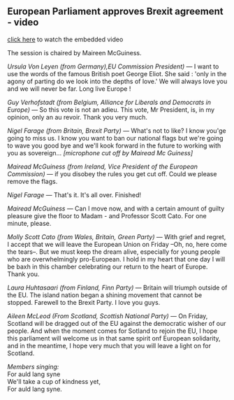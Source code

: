 ## European Parliament approves Brexit agreement - video

 [click here](https://www.bbc.com/news/uk-politics-51287430) to watch the embedded video

The session is chaired by Maireen McGuiness.

*Ursula Von Leyen (from Germany),EU Commission President)* — I want to use the words of the famous British poet George Eliot. She said : 'only in the agony of parting do we look into the depths of love.' We will always love you and we will  never be far. Long live Europe !

*Guy Verhofstadt (from Belgium, Alliance for Liberals and Democrats in Europe)* — So this vote is not an adieu. This vote, Mr President, is, in my opinion, only an au revoir. Thank you very much.

*Nigel Farage (from Britain, Brexit Party)* — What's not to like? I know you'ge going to miss us. I know you want to ban our national flags but we're going to wave you good bye and we'll kook forward in the future to working with you as sovereign… *[microphone cut off by Mairead Mc Guiness]*

*Mairead McGuiness (from Ireland, Vice President of the European Commission)* — if you disobey the rules you get cut off. Could we please remove the flags.

*Nigel Farage*  — That's it. It's all over. Finished!

*Mairead McGuiness* — Can I move now, and with a certain amount of guilty pleasure give the floor to Madam - and Professor Scott Cato. For one minute, please.

*Molly Scott Cato (from Wales, Britain, Green Party)* — With grief and regret, I accept that we will leave the European Union on Friday –Oh, no, here come the tears–. But we must keep the dream alive, especially for young people who are overwhelmingly pro-European. I hold in my heart that one day I will be baxh in this chamber celebrating our return to the heart of Europe. Thank you.

*Laura Huhtasaari (from Finland, Finn Party)* — Britain will triumph outside of the EU. The island nation began a shining movement that cannot be stopped. Farewell to the Brexit Party. I love you guys.

*Aileen McLeod (From Scotland, Scottish National Party)* — On Friday, Scotland will be dragged out of the EU against the democratic wisher of our people. And when the moment comes for Sotland to rejoin the EU,  I hope this parliament will welcome us in that same spirit onf European solidarity, and in the meantime, I hope very much that you will leave a light on for Scotland.

*Members singing:*  
For auld lang syne  
We'll take a cup of kindness yet,  
For auld lang syne.





